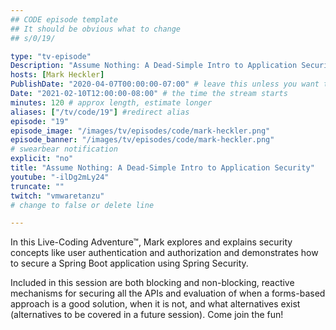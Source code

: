 ```yaml
---
## CODE episode template
## It should be obvious what to change
## s/0/19/

type: "tv-episode"
Description: "Assume Nothing: A Dead-Simple Intro to Application Security"
hosts: [Mark Heckler]
PublishDate: "2020-04-07T00:00:00-07:00" # leave this unless you want to schedule far ahead
Date: "2021-02-10T12:00:00-08:00" # the time the stream starts
minutes: 120 # approx length, estimate longer
aliases: ["/tv/code/19"] #redirect alias
episode: "19"
episode_image: "/images/tv/episodes/code/mark-heckler.png"
episode_banner: "/images/tv/episodes/code/mark-heckler.png"
# swearbear notification
explicit: "no"
title: "Assume Nothing: A Dead-Simple Intro to Application Security"
youtube: "-ilDg2mLy24"
truncate: ""
twitch: "vmwaretanzu"
# change to false or delete line

---
```


In this Live-Coding Adventure™, Mark explores and explains security concepts like user authentication and authorization and demonstrates how to secure a Spring Boot application using Spring Security.

Included in this session are both blocking and non-blocking, reactive mechanisms for securing all the APIs and evaluation of when a forms-based approach is a good solution, when it is not, and what alternatives exist (alternatives to be covered in a future session). Come join the fun!
